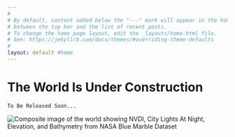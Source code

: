 ```yaml
---
#
# By default, content added below the "---" mark will appear in the home page
# between the top bar and the list of recent posts.
# To change the home page layout, edit the _layouts/home.html file.
# See: https://jekyllrb.com/docs/themes/#overriding-theme-defaults
#
layout: default #home
---
```

# The World Is Under Construction
```
To Be Released Soon...
```
![Composite image of the world showing NVDI, City Lights At Night, Elevation, and Bathymetry from NASA Blue Marble Dataset]({{site.url}}assets/images/UnderConstruction/NDVIWORLD.jpg "Composite image of the world showing NVDI, City Lights At Night, Elevation, and Bathymetry from NASA Blue Marble Dataset")
